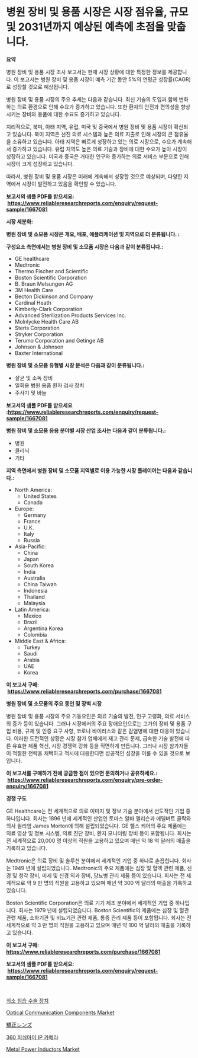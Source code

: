 <p><h1>병원 장비 및 용품 시장은 시장 점유율, 규모 및 2031년까지 예상된 예측에 초점을 맞춥니다.</h1></p><p><strong>요약</strong></p>
<p><p>병원 장비 및 용품 시장 조사 보고서는 현재 시장 상황에 대한 특정한 정보를 제공합니다. 이 보고서는 병원 장비 및 용품 시장이 예측 기간 동안 5%의 연평균 성장률(CAGR)로 성장할 것으로 예상됩니다.</p><p>병원 장비 및 용품 시장의 주요 추세는 다음과 같습니다. 최신 기술의 도입과 함께 변화하는 의료 환경으로 인해 수요가 증가하고 있습니다. 또한 환자의 안전과 편의성을 향상시키는 장비와 용품에 대한 수요도 증가하고 있습니다.</p><p>지리적으로, 북미, 아태 지역, 유럽, 미국 및 중국에서 병원 장비 및 용품 시장이 확산되고 있습니다. 북미 지역은 선진 의료 시스템과 높은 의료 지출로 인해 시장의 큰 점유율을 소유하고 있습니다. 아태 지역은 빠르게 성장하고 있는 의료 시장으로, 수요가 계속해서 증가하고 있습니다. 유럽 지역도 높은 의료 기술과 장비에 대한 수요가 높아 시장이 성장하고 있습니다. 미국과 중국은 거대한 인구와 증가하는 의료 서비스 부문으로 인해 시장이 크게 성장하고 있습니다.</p><p>따라서, 병원 장비 및 용품 시장은 미래에 계속해서 성장할 것으로 예상되며, 다양한 지역에서 시장이 발전하고 있음을 확인할 수 있습니다.</p></p>
<p><strong>보고서의 샘플 PDF를 받으세요: &nbsp;<a href="https://www.reliableresearchreports.com/enquiry/request-sample/1667081">https://www.reliableresearchreports.com/enquiry/request-sample/1667081</a></strong></p>
<p><strong>시장 세분화:</strong></p>
<p><strong> 병원 장비 및 소모품 시장은 개요, 배포, 애플리케이션 및 지역으로 더 분류됩니다. :</strong></p>
<p><strong>구성요소 측면에서는 병원 장비 및 소모품 시장은 다음과 같이 분류됩니다.:</strong></p>
<p><ul><li>GE healthcare</li><li>Medtronic</li><li>Thermo Fischer and Scientific</li><li>Boston Scientific Corporation</li><li>B. Braun Melsungen AG</li><li>3M Health Care</li><li>Becton Dickinson and Company</li><li>Cardinal Heath</li><li>Kimberly-Clark Corporation</li><li>Advanced Sterilization Products Services Inc.</li><li>Molnlycke Health Care AB</li><li>Steris Corporation</li><li>Stryker Corporation</li><li>Terumo Corporation and Getinge AB</li><li>Johnson & Johnson</li><li>Baxter International</li></ul></p>
<p><strong> 병원 장비 및 소모품 유형별 시장 분석은 다음과 같이 분류됩니다.:</strong></p>
<p><ul><li>살균 및 소독 장비</li><li>일회용 병원 용품 환자 검사 장치</li><li>주사기 및 바늘</li></ul></p>
<p><strong>보고서의 샘플 PDF를 받으세요 :<a href="https://www.reliableresearchreports.com/enquiry/request-sample/1667081">https://www.reliableresearchreports.com/enquiry/request-sample/1667081</a></strong></p>
<p><strong> 병원 장비 및 소모품 응용 분야별 시장 산업 조사는 다음과 같이 분류됩니다.:</strong></p>
<p><ul><li>병원</li><li>클리닉</li><li>기타</li></ul></p>
<p><strong>지역 측면에서 병원 장비 및 소모품 지역별로 이용 가능한 시장 플레이어는 다음과 같습니다.:</strong></p>
<p><ul>
    <li>
        North America:
        <ul>
            <li>United States</li>
            <li>Canada</li>
        </ul>
    </li>
    <li>
        Europe:
        <ul>
            <li>Germany</li>
            <li>France</li>
            <li>U.K.</li>
            <li>Italy</li>
            <li>Russia</li>
        </ul>
    </li>
    <li>
        Asia-Pacific:
        <ul>
            <li>China</li>
            <li>Japan</li>
            <li>South Korea</li>
            <li>India</li>
            <li>Australia</li>
            <li>China Taiwan</li>
            <li>Indonesia</li>
            <li>Thailand</li>
            <li>Malaysia</li>
        </ul>
    </li>
    <li>
        Latin America:
        <ul>
            <li>Mexico</li>
            <li>Brazil</li>
            <li>Argentina Korea</li>
            <li>Colombia</li>
        </ul>
    </li>
    <li>
        Middle East & Africa:
        <ul>
            <li>Turkey</li>
            <li>Saudi</li>
            <li>Arabia</li>
            <li>UAE</li>
            <li>Korea</li>
        </ul>
    </li>
    </ul></p>
<p><strong>이 보고서 구매: &nbsp;<a href="https://www.reliableresearchreports.com/purchase/1667081">https://www.reliableresearchreports.com/purchase/1667081</a></strong></p>
<p><strong>병원 장비 및 소모품의 주요 동인 및 장벽 시장</strong></p>
<p><p>병원 장비 및 용품 시장의 주요 기동요인은 의료 기술의 발전, 인구 고령화, 의료 서비스의 증가 등이 있습니다. 그러나 시장에서의 주요 장애요인으로는 고가의 장비 및 용품 구입 비용, 규제 및 인증 요구 사항, 코로나 바이러스와 같은 감염병에 대한 대응이 있습니다. 이러한 도전적인 상황은 시장 참가 업체에게 재고 관리 문제, 급속한 기술 발전에 따른 유효한 제품 혁신, 시장 경쟁력 강화 등을 직면하게 만듭니다. 그러나 시장 참가자들이 적절한 전략을 채택하고 적시에 대응한다면 성공적인 성장을 이룰 수 있을 것으로 보입니다.</p></p>
<p><strong>이 보고서를 구매하기 전에 궁금한 점이 있으면 문의하거나 공유하세요.: &nbsp;<a href="https://www.reliableresearchreports.com/enquiry/pre-order-enquiry/1667081">https://www.reliableresearchreports.com/enquiry/pre-order-enquiry/1667081</a></strong></p>
<p><strong>경쟁 구도</strong></p>
<p><p>GE Healthcare는 전 세계적으로 의료 이미지 및 정보 기술 분야에서 선도적인 기업 중 하나입니다. 회사는 1896 년에 세계적인 산업인 토마스 알바 엘리슨과 에델버트 클락와 의사 윌리엄 James Morton에 의해 설립되었습니다. GE 헬스 케어의 주요 제품에는 의료 영상 및 정보 시스템, 의료 진단 장비, 환자 모니터링 장비 등이 포함됩니다. 회사는 전 세계적으로 20,000 명 이상의 직원을 고용하고 있으며 매년 약 18 억 달러의 매출을 기록하고 있습니다.</p><p>Medtronic은 의료 장비 및 솔루션 분야에서 세계적인 기업 중 하나로 손꼽힙니다. 회사는 1949 년에 설립되었습니다. Medtronic의 주요 제품에는 심장 및 혈액 관련 제품, 신경 및 청각 장비, 미세 및 신경 외과 장비, 당뇨병 관리 제품 등이 있습니다. 회사는 전 세계적으로 약 9 만 명의 직원을 고용하고 있으며 매년 약 300 억 달러의 매출을 기록하고 있습니다.</p><p>Boston Scientific Corporation은 의료 기기 제조 분야에서 세계적인 기업 중 하나입니다. 회사는 1979 년에 설립되었습니다. Boston Scientific의 제품에는 심장 및 혈관 관련 제품, 소화기관 및 비뇨기관 관련 제품, 통증 관리 제품 등이 포함됩니다. 회사는 전 세계적으로 약 3 만 명의 직원을 고용하고 있으며 매년 약 100 억 달러의 매출을 기록하고 있습니다.</p></p>
<p><strong>이 보고서 구매: &nbsp; <a href="https://www.reliableresearchreports.com/purchase/1667081">https://www.reliableresearchreports.com/purchase/1667081</a></strong></p>
<p><strong>보고서의 샘플 PDF를 받으세요: &nbsp;<a href="https://www.reliableresearchreports.com/enquiry/request-sample/1667081">https://www.reliableresearchreports.com/enquiry/request-sample/1667081</a></strong><strong></strong></p>
<p>&nbsp;</p>
<p><p><a href="https://medium.com/@rickymetzdvm/%EC%B5%9C%EC%86%8C-%EC%B9%A8%EC%8A%B5-%EC%88%98%EC%88%A0-%EC%9E%A5%EB%B9%84-%EC%8B%9C%EC%9E%A5-%EA%B7%9C%EB%AA%A8-%EC%8B%9C%EC%9E%A5-%EC%A0%84%EB%A7%9D-%EB%B0%8F-%EC%8B%9C%EC%9E%A5-%EC%98%88%EC%B8%A1-2024%EB%85%84%EB%B6%80%ED%84%B0-2031%EB%85%84%EA%B9%8C%EC%A7%80-b8fbda776977">최소 침습 수술 장치</a></p><p><a href="https://github.com/singletonthaxterkelliehr2df/Market-Research-Report-List-1/blob/main/optical-communication-components-market.md">Optical Communication Components Market</a></p><p><a href="https://medium.com/@kelscdowell78456/%E8%A3%9C%E6%AD%A3%E3%83%AC%E3%83%B3%E3%82%BA%E3%81%AE%E5%B8%82%E5%A0%B4%E8%A6%8F%E6%A8%A1-cagr-%E3%83%88%E3%83%AC%E3%83%B3%E3%83%89%E3%81%AF2024%E5%B9%B4%E3%81%8B%E3%82%892030%E5%B9%B4%E3%81%AB%E3%81%8B%E3%81%91%E3%81%A6%E3%81%84%E3%81%BE%E3%81%99-4777688b84ac">矯正レンズ</a></p><p><a href="https://medium.com/@genius6587678/360%EB%8F%84-%ED%94%BC%EC%8B%9C%EC%95%84%EC%9D%B4-%EC%B9%B4%EB%A9%94%EB%9D%BC-%EC%8B%9C%EC%9E%A5-%EA%B7%9C%EB%AA%A8-%EB%B0%8F-%EC%8B%9C%EC%9E%A5-%EB%8F%99%ED%96%A5-%EC%A0%84%EC%B2%B4-%EC%82%B0%EC%97%85-%EA%B0%9C%EC%9A%94-2024%EB%85%84%EB%B6%80%ED%84%B0-2031%EB%85%84%EA%B9%8C%EC%A7%80-ddc4be6bfefe">360 피쉬아이 IP 카메라</a></p><p><a href="https://github.com/kufem1/Market-Research-Report-List-2/blob/main/metal-power-inductors-market.md">Metal Power Inductors Market</a></p></p>